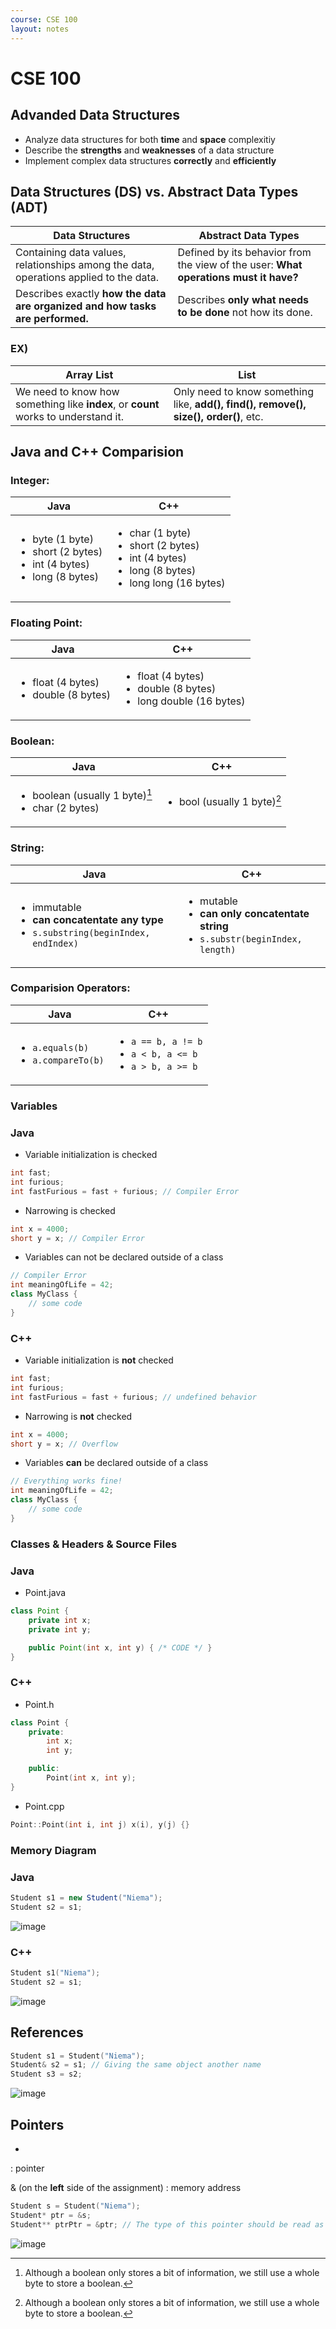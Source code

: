 ```yaml
---
course: CSE 100
layout: notes
---
```


# CSE 100



## Advanded Data Structures

- Analyze data structures for both **time** and **space** complexitiy
- Describe the **strengths** and **weaknesses** of a data structure
- Implement complex data structures **correctly** and **efficiently**



## Data Structures (DS) vs. Abstract Data Types (ADT)

| Data Structures | Abstract Data Types |
|--|--|
| Containing data values, relationships among the data, operations applied to the data. | Defined by its behavior from the view of the user: **What operations must it have?** |
| Describes exactly **how the data are organized and how tasks are performed.** | Describes **only what needs to be done** not how its done. |

### EX)

| Array List | List |
|--|--|
| We need to know how something like **index**, or **count** works to understand it.  | Only need to know something like, **add(), find(), remove(), size(), order()**, etc. |



## Java and C++ Comparision

### Integer:

| Java | C++ |
| -- | -- |
| <ul><li>byte (1 byte)</li><li>short (2 bytes)</li><li>int (4 bytes)</li><li>long (8 bytes)</li></ul> | <ul><li>char (1 byte)</li><li>short (2 bytes)</li><li>int (4 bytes)</li><li>long (8 bytes)</li><li>long long (16 bytes)</li></ul> |

### Floating Point:

| Java | C++ |
| -- | -- |
| <ul><li>float (4 bytes)</li><li>double (8 bytes)</li></ul> | <ul><li>float (4 bytes)</li><li>double (8 bytes)</li><li>long double (16 bytes)</li></ul> |

### Boolean:

| Java | C++ |
| -- | -- |
| <ul><li>boolean (usually 1 byte)[^1]</li><li>char (2 bytes)</li></ul> | <ul><li>bool (usually 1 byte)[^1]</li></ul> |


### String:

| Java | C++ |
| -- | -- |
| <ul><li>immutable</li><li>**can concatentate any type**</li><li>`s.substring(beginIndex, endIndex)`</li></ul> | <ul><li>mutable</li><li>**can only concatentate string**</li><li>`s.substr(beginIndex, length)`</li></ul> |

### Comparision Operators:

| Java | C++ |
| -- | -- |
| <ul><li>`a.equals(b)`</li><li>`a.compareTo(b)`</li></ul> | <ul><li>`a == b, a != b`</li><li>`a < b, a <= b`</li><li>`a > b, a >= b`</li></ul> |

### Variables

### Java

- Variable initialization is checked

```java
int fast;
int furious;
int fastFurious = fast + furious; // Compiler Error
```

- Narrowing is checked

```java
int x = 4000;
short y = x; // Compiler Error
```

- Variables can not be declared outside of a class

```java
// Compiler Error
int meaningOfLife = 42;
class MyClass {
    // some code
}
```

### C++

- Variable initialization is **not** checked

```cpp
int fast;
int furious;
int fastFurious = fast + furious; // undefined behavior
```

- Narrowing is **not** checked

```cpp
int x = 4000;
short y = x; // Overflow
```

- Variables **can** be declared outside of a class

```java
// Everything works fine!
int meaningOfLife = 42;
class MyClass {
    // some code
}
```

### Classes & Headers & Source Files

### Java

- Point.java

```java
class Point {
    private int x;
    private int y;

    public Point(int x, int y) { /* CODE */ }
}
```

### C++

- Point.h

```cpp
class Point {
    private:
        int x;
        int y;

    public:
        Point(int x, int y);
}
```

- Point.cpp

```cpp
Point::Point(int i, int j) x(i), y(j) {}
```

### Memory Diagram

### Java

```java
Student s1 = new Student("Niema");
Student s2 = s1;
```

![image](/assets/images/cse_100/java_mem.png)

### C++

```cpp
Student s1("Niema");
Student s2 = s1;
```

![image](/assets/images/cse_100/cpp_mem.png)



## References

```cpp
Student s1 = Student("Niema");
Student& s2 = s1; // Giving the same object another name
Student s3 = s2;
```

![image](/assets/images/cse_100/ref.png)



## Pointers

*
: pointer

& (on the **left** side of the assignment)
: memory address

```cpp
Student s = Student("Niema");
Student* ptr = &s;
Student** ptrPtr = &ptr; // The type of this pointer should be read as "a pointer pointing to a pointer pointing to a Student object. (from right to the left)
```

![image](/assets/images/cse_100/pointer.png)

[^1]: Although a boolean only stores a bit of information, we still use a whole byte to store a boolean.

